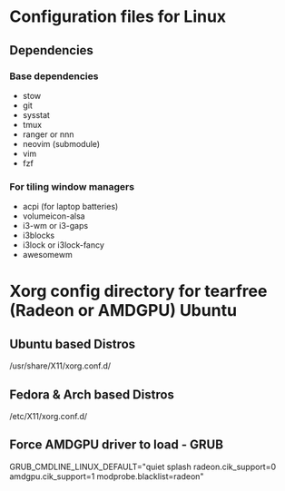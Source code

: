 # Configuration files for Linux

## Dependencies

### Base dependencies

- stow
- git
- sysstat
- tmux
- ranger or nnn
- neovim (submodule)
- vim
- fzf

### For tiling window managers

- acpi (for laptop batteries)
- volumeicon-alsa
- i3-wm or i3-gaps
- i3blocks
- i3lock or i3lock-fancy
- awesomewm

# Xorg config directory for tearfree (Radeon or AMDGPU) Ubuntu

## Ubuntu based Distros

/usr/share/X11/xorg.conf.d/

## Fedora & Arch based Distros

/etc/X11/xorg.conf.d/

## Force AMDGPU driver to load - GRUB

GRUB_CMDLINE_LINUX_DEFAULT="quiet splash radeon.cik_support=0 amdgpu.cik_support=1 modprobe.blacklist=radeon"

